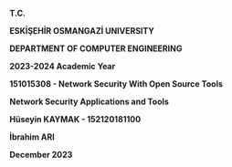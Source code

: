 **T.C.**

**ESKİŞEHİR OSMANGAZİ UNIVERSITY**

**DEPARTMENT OF COMPUTER ENGINEERING**

**2023-2024 Academic Year**

**151015308 - Network Security With Open Source Tools**

**Network Security Applications and Tools**

**Hüseyin KAYMAK - 152120181100**

**İbrahim ARI**

**December 2023**